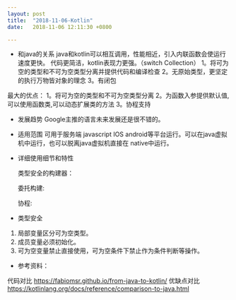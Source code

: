 ```yaml
---
layout: post
title:  "2018-11-06-Kotlin"
date:   2018-11-06 12:11:30 +0800

---
```


* 和java的关系
java和kotlin可以相互调用，性能相近，引入内联函数会使运行速度更快。
代码更简洁，kotlin表现力更强。（switch Collection）
1。将可为空的类型和不可为空类型分离并提供代码和编译检查
2。无原始类型，更坚定的执行万物皆对象的理念
3。有闭包

最大的优点：
1。将可为空的类型和不可为空类型分离
2。为函数入参提供默认值,可以使用函数类,可以动态扩展类的方法
3。协程支持

* 发展趋势
Google主推的语言未来发展还是很不错的。

* 适用范围
可用于服务端 javascript IOS android等平台运行。可以在java虚拟机中运行，也可以脱离java虚拟机直接在
native中运行。

* 详细使用细节和特性

  类型安全的构建器：
  
  委托构建:
  
  协程:

* 类型安全
1.  局部变量区分可为空类型。
2.  成员变量必须初始化。
3.  可为空变量禁止直接使用，可为空条件下禁止作为条件判断等操作。



* 参考资料：

代码对比 https://fabiomsr.github.io/from-java-to-kotlin/
优缺点对比 https://kotlinlang.org/docs/reference/comparison-to-java.html


